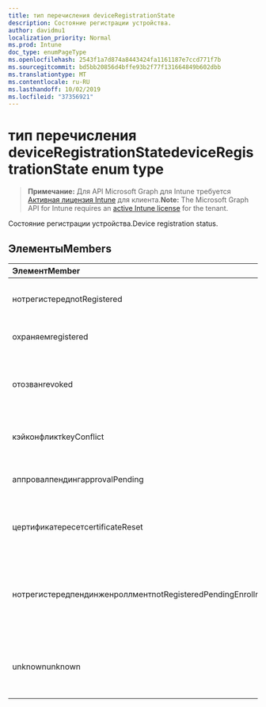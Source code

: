 ```yaml
---
title: тип перечисления deviceRegistrationState
description: Состояние регистрации устройства.
author: davidmu1
localization_priority: Normal
ms.prod: Intune
doc_type: enumPageType
ms.openlocfilehash: 2543f1a7d874a8443424fa1161187e7ccd771f7b
ms.sourcegitcommit: bd5bb20856d4bffe93b2f77f131664849b602dbb
ms.translationtype: MT
ms.contentlocale: ru-RU
ms.lasthandoff: 10/02/2019
ms.locfileid: "37356921"
---
```

# <a name="deviceregistrationstate-enum-type"></a><span data-ttu-id="98e12-103">тип перечисления deviceRegistrationState</span><span class="sxs-lookup"><span data-stu-id="98e12-103">deviceRegistrationState enum type</span></span>

> <span data-ttu-id="98e12-104">**Примечание:** Для API Microsoft Graph для Intune требуется [Активная лицензия Intune](https://go.microsoft.com/fwlink/?linkid=839381) для клиента.</span><span class="sxs-lookup"><span data-stu-id="98e12-104">**Note:** The Microsoft Graph API for Intune requires an [active Intune license](https://go.microsoft.com/fwlink/?linkid=839381) for the tenant.</span></span>

<span data-ttu-id="98e12-105">Состояние регистрации устройства.</span><span class="sxs-lookup"><span data-stu-id="98e12-105">Device registration status.</span></span>

## <a name="members"></a><span data-ttu-id="98e12-106">Элементы</span><span class="sxs-lookup"><span data-stu-id="98e12-106">Members</span></span>
|<span data-ttu-id="98e12-107">Элемент</span><span class="sxs-lookup"><span data-stu-id="98e12-107">Member</span></span>|<span data-ttu-id="98e12-108">Значение</span><span class="sxs-lookup"><span data-stu-id="98e12-108">Value</span></span>|<span data-ttu-id="98e12-109">Описание</span><span class="sxs-lookup"><span data-stu-id="98e12-109">Description</span></span>|
|:---|:---|:---|
|<span data-ttu-id="98e12-110">нотрегистеред</span><span class="sxs-lookup"><span data-stu-id="98e12-110">notRegistered</span></span>|<span data-ttu-id="98e12-111">нуль</span><span class="sxs-lookup"><span data-stu-id="98e12-111">0</span></span>|<span data-ttu-id="98e12-112">Устройство не зарегистрировано.</span><span class="sxs-lookup"><span data-stu-id="98e12-112">The device is not registered.</span></span>|
|<span data-ttu-id="98e12-113">охраняем</span><span class="sxs-lookup"><span data-stu-id="98e12-113">registered</span></span>|<span data-ttu-id="98e12-114">2</span><span class="sxs-lookup"><span data-stu-id="98e12-114">2</span></span>|<span data-ttu-id="98e12-115">Устройство зарегистрировано.</span><span class="sxs-lookup"><span data-stu-id="98e12-115">The device is registered.</span></span>|
|<span data-ttu-id="98e12-116">отозван</span><span class="sxs-lookup"><span data-stu-id="98e12-116">revoked</span></span>|<span data-ttu-id="98e12-117">4</span><span class="sxs-lookup"><span data-stu-id="98e12-117">3</span></span>|<span data-ttu-id="98e12-118">Устройство заблокировано, очищено или снято.</span><span class="sxs-lookup"><span data-stu-id="98e12-118">The device has been blocked, wiped or retired.</span></span>|
|<span data-ttu-id="98e12-119">кэйконфликт</span><span class="sxs-lookup"><span data-stu-id="98e12-119">keyConflict</span></span>|<span data-ttu-id="98e12-120">SP4</span><span class="sxs-lookup"><span data-stu-id="98e12-120">4</span></span>|<span data-ttu-id="98e12-121">У устройства есть конфликт ключей.</span><span class="sxs-lookup"><span data-stu-id="98e12-121">The device has a key conflict.</span></span>|
|<span data-ttu-id="98e12-122">аппровалпендинг</span><span class="sxs-lookup"><span data-stu-id="98e12-122">approvalPending</span></span>|<span data-ttu-id="98e12-123">17:00</span><span class="sxs-lookup"><span data-stu-id="98e12-123">5</span></span>|<span data-ttu-id="98e12-124">Устройство ожидает утверждения.</span><span class="sxs-lookup"><span data-stu-id="98e12-124">The device is pending approval.</span></span>|
|<span data-ttu-id="98e12-125">цертификатересет</span><span class="sxs-lookup"><span data-stu-id="98e12-125">certificateReset</span></span>|<span data-ttu-id="98e12-126">6 </span><span class="sxs-lookup"><span data-stu-id="98e12-126">6</span></span>|<span data-ttu-id="98e12-127">Сертификат устройства сброшен.</span><span class="sxs-lookup"><span data-stu-id="98e12-127">The device certificate has been reset.</span></span>|
|<span data-ttu-id="98e12-128">нотрегистередпендинженроллмент</span><span class="sxs-lookup"><span data-stu-id="98e12-128">notRegisteredPendingEnrollment</span></span>|<span data-ttu-id="98e12-129">7 </span><span class="sxs-lookup"><span data-stu-id="98e12-129">7</span></span>|<span data-ttu-id="98e12-130">Устройство не зарегистрировано и находится в состоянии ожидания регистрации.</span><span class="sxs-lookup"><span data-stu-id="98e12-130">The device is not registered and pending enrollment.</span></span>|
|<span data-ttu-id="98e12-131">unknown</span><span class="sxs-lookup"><span data-stu-id="98e12-131">unknown</span></span>|<span data-ttu-id="98e12-132">8 </span><span class="sxs-lookup"><span data-stu-id="98e12-132">8</span></span>|<span data-ttu-id="98e12-133">Состояние регистрации устройства неизвестно.</span><span class="sxs-lookup"><span data-stu-id="98e12-133">The device registration status is unknown.</span></span>|




